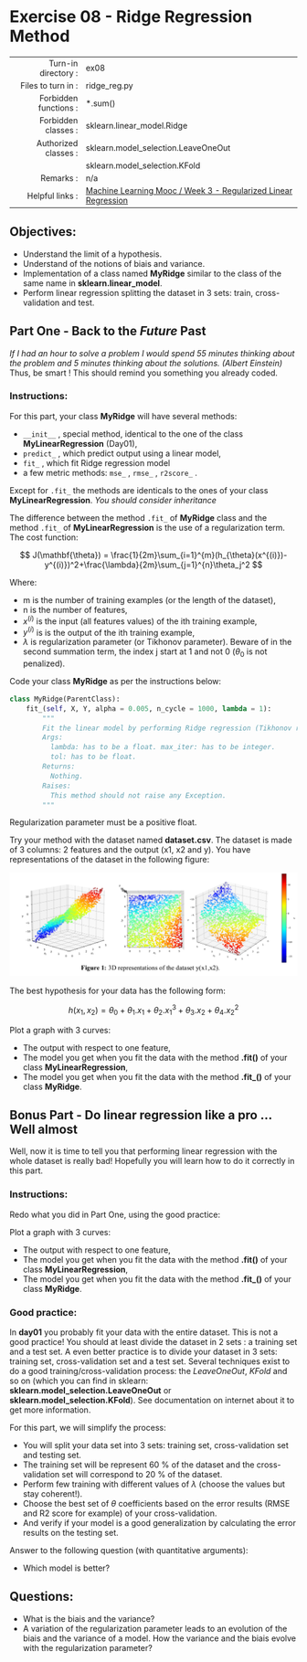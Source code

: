# Exercise 08 - Ridge Regression Method

|                         |                    |
| -----------------------:| ------------------ |
|   Turn-in directory :   |  ex08              |
|   Files to turn in :    |  ridge_reg.py      |
|   Forbidden functions : |  \*.sum()          |
|   Forbidden classes :   | sklearn.linear_model.Ridge |
|   Authorized classes :  | sklearn.model_selection.LeaveOneOut |
|                         | sklearn.model_selection.KFold |
|   Remarks :             |  n/a               |
|   Helpful links :       |  [Machine Learning Mooc / Week 3 - Regularized Linear Regression](https://www.coursera.org/learn/machine-learning/lecture/QrMXd/regularized-linear-regression) |

## Objectives:

* Understand the limit of a hypothesis.
* Understand of the notions of biais and variance.
* Implementation of a class named **MyRidge** similar to the class of the same name in **sklearn.linear_model**.
* Perform linear regression splitting the dataset in 3 sets: train, cross-validation and test.


## Part One - Back to the _Future_ Past

_If I had an hour to solve a problem I would spend 55 minutes thinking about the problem and 5 minutes thinking about the solutions. (Albert Einstein)_  
Thus, be smart ! This should remind you something you already coded.

### Instructions:
For this part, your class **MyRidge**  will have several methods:
* `__init__` , special method, identical to the one of the class **MyLinearRegression** (Day01),
* `predict_` , which predict output using a linear model,
* `fit_` , which fit Ridge regression model
* a few metric methods: `mse_` ,  `rmse_` , `r2score_` .

Except for `.fit_` the methods are identicals to the ones of your class **MyLinearRegression**.
_You should consider inheritance_

The difference between the method `.fit_` of **MyRidge** class and the method `.fit_` of **MyLinearRegression** is the use of a regularization term.
The cost function:

$$
J(\mathbf{\theta}) = \frac{1}{2m}\sum_{i=1}^{m}(h_{\theta}(x^{(i)})-y^{(i)})^2+\frac{\lambda}{2m}\sum_{j=1}^{n}\theta_j^2
$$

Where:
* m is the number of training examples (or the length of the dataset),
* n is the number of features,
* $x^{(i)}$ is the input (all features values) of the ith training example,
* $y^{(i)}$ is is the output of the ith training example,
* $\lambda$ is regularization parameter (or Tikhonov parameter).
Beware of in the second summation term, the index j start at 1 and not 0 ($\theta_0$ is not penalized).

Code your class **MyRidge** as per the instructions below:
```python
class MyRidge(ParentClass):
	fit_(self, X, Y, alpha = 0.005, n_cycle = 1000, lambda = 1):
		"""
		Fit the linear model by performing Ridge regression (Tikhonov regularization).
		Args:
		  lambda: has to be a float. max_iter: has to be integer.
		  tol: has to be float.
		Returns:
		  Nothing.
		Raises:
		  This method should not raise any Exception.
		"""
```
Regularization parameter must be a positive float.


Try your method with the dataset named **dataset.csv**.
The dataset is made of 3 columns: 2 features and the output (x1, x2 and y).
You have representations of the dataset in the following figure:

<img src="day03/assets/figure1_3Dplot_dataset.png" />

The best hypothesis for your data has the following form:

$$
h(x_1,x_2) = \theta_0 + \theta_1.x_1 + \theta_2.x_1^3 + \theta_3.x_2 + \theta_4.x_2^2
$$

Plot a graph with 3 curves:
* The output with respect to one feature,
* The model you get when you fit the data with the method **.fit()** of your class **MyLinearRegression**,
* The model you get when you fit the data with the method **.fit\_()** of your class **MyRidge**.


## Bonus Part - Do linear regression like a pro ... Well almost

Well, now it is time to tell you that performing linear regression with the whole dataset is really bad!
Hopefully you will learn how to do it correctly in this part.

### Instructions:
Redo what you did in Part One, using the good practice:

Plot a graph with 3 curves:
* The output with respect to one feature,
* The model you get when you fit the data with the method **.fit()** of your class **MyLinearRegression**,
* The model you get when you fit the data with the method **.fit\_()** of your class **MyRidge**.

### Good practice:
In **day01** you probably fit your data with the entire dataset.
This is not a good practice!
You should at least divide the dataset in 2 sets : a training set and a test set.
A even better practice is to divide your dataset in 3 sets: training set, cross-validation set and a test set. 
Several techniques exist to do a good training/cross-validation process: the _LeaveOneOut_, _KFold_ and so on (which you can find in sklearn: **sklearn.model_selection.LeaveOneOut** or **sklearn.model_selection.KFold**).
See documentation on internet about it to get more information.

For this part, we will simplify the process:
* You will split your data set into 3 sets: training set, cross-validation set and testing set.
* The training set will be represent 60 % of the dataset and the cross-validation set will correspond to 20 % of the dataset.
* Perform few training with different values of $\lambda$ (choose the values but stay coherent!).
* Choose the best set of $\theta$ coefficients based on the error results (RMSE and R2 score for example) of your cross-validation.
* And verify if your model is a good generalization by calculating the error results  on the testing set.

Answer to the following question (with quantitative arguments):
* Which model is better?


## Questions:

* What is the biais and the variance?
* A variation of the regularization parameter leads to an evolution of the biais and the variance of a model. How the variance and the biais evolve with the regularization parameter?
